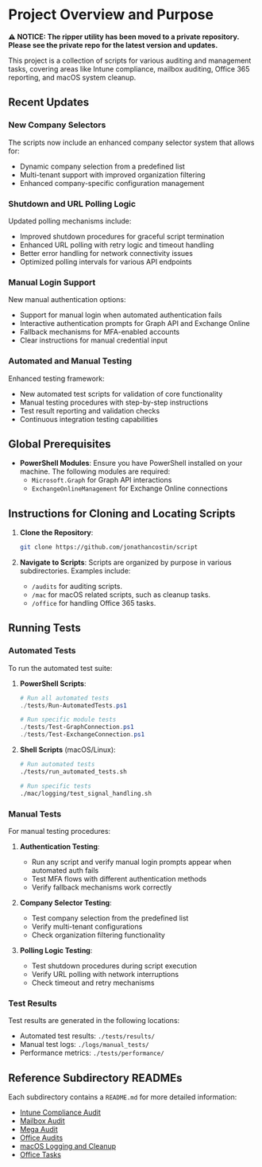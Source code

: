 
# Project Overview and Purpose

**⚠️ NOTICE: The ripper utility has been moved to a private repository. Please see the private repo for the latest version and updates.**

This project is a collection of scripts for various auditing and management tasks, covering areas like Intune compliance, mailbox auditing, Office 365 reporting, and macOS system cleanup.

## Recent Updates

### New Company Selectors
The scripts now include an enhanced company selector system that allows for:
- Dynamic company selection from a predefined list
- Multi-tenant support with improved organization filtering
- Enhanced company-specific configuration management

### Shutdown and URL Polling Logic
Updated polling mechanisms include:
- Improved shutdown procedures for graceful script termination
- Enhanced URL polling with retry logic and timeout handling
- Better error handling for network connectivity issues
- Optimized polling intervals for various API endpoints

### Manual Login Support
New manual authentication options:
- Support for manual login when automated authentication fails
- Interactive authentication prompts for Graph API and Exchange Online
- Fallback mechanisms for MFA-enabled accounts
- Clear instructions for manual credential input

### Automated and Manual Testing
Enhanced testing framework:
- New automated test scripts for validation of core functionality
- Manual testing procedures with step-by-step instructions
- Test result reporting and validation checks
- Continuous integration testing capabilities

## Global Prerequisites

- **PowerShell Modules**: Ensure you have PowerShell installed on your machine. The following modules are required:
  - `Microsoft.Graph` for Graph API interactions
  - `ExchangeOnlineManagement` for Exchange Online connections


## Instructions for Cloning and Locating Scripts

1. **Clone the Repository**:
   ```sh
   git clone https://github.com/jonathancostin/script
   ```

2. **Navigate to Scripts**:
   Scripts are organized by purpose in various subdirectories. Examples include:
   - `/audits` for auditing scripts.
   - `/mac` for macOS related scripts, such as cleanup tasks.
   - `/office` for handling Office 365 tasks.


## Running Tests

### Automated Tests
To run the automated test suite:

1. **PowerShell Scripts**:
   ```powershell
   # Run all automated tests
   ./tests/Run-AutomatedTests.ps1
   
   # Run specific module tests
   ./tests/Test-GraphConnection.ps1
   ./tests/Test-ExchangeConnection.ps1
   ```

2. **Shell Scripts** (macOS/Linux):
   ```bash
   # Run automated tests
   ./tests/run_automated_tests.sh
   
   # Run specific tests
   ./mac/logging/test_signal_handling.sh
   ```

### Manual Tests
For manual testing procedures:

1. **Authentication Testing**:
   - Run any script and verify manual login prompts appear when automated auth fails
   - Test MFA flows with different authentication methods
   - Verify fallback mechanisms work correctly

2. **Company Selector Testing**:
   - Test company selection from the predefined list
   - Verify multi-tenant configurations
   - Check organization filtering functionality

3. **Polling Logic Testing**:
   - Test shutdown procedures during script execution
   - Verify URL polling with network interruptions
   - Check timeout and retry mechanisms

### Test Results
Test results are generated in the following locations:
- Automated test results: `./tests/results/`
- Manual test logs: `./logs/manual_tests/`
- Performance metrics: `./tests/performance/`

## Reference Subdirectory READMEs

Each subdirectory contains a `README.md` for more detailed information:
- [Intune Compliance Audit](audits/intuneaudits/readme.md)
- [Mailbox Audit](audits/mailboxaudit/README.md)
- [Mega Audit](audits/megaaudit/README.md)
- [Office Audits](audits/officeaudits/README.md)
- [macOS Logging and Cleanup](mac/logging/LOGGING_FRAMEWORK_README.md)
- [Office Tasks](office/README.md)

